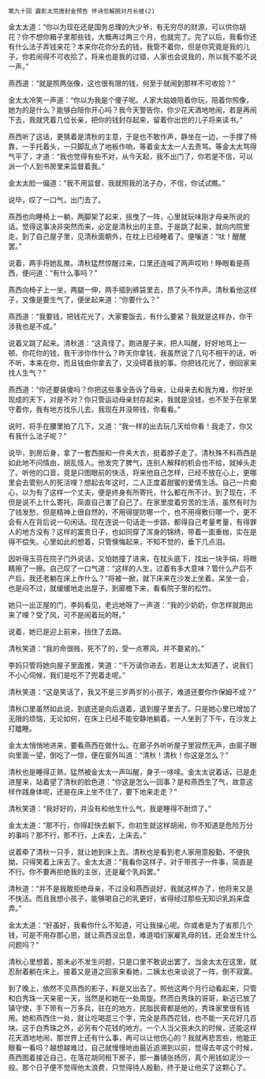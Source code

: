     第九十回 露影太荒唐封金预告 怀诗忽解脱对月长嗟(2) 

   金太太道：“你以为现在还是国务总理的大少爷，有无穷尽的财源，可以供你胡花？你不想你箱子里那些钱，大概再过两三个月，也就完了。完了以后，我看你还有什么法子弄钱来花？本来你花你分去的钱，我管不着你，但是你究竟是我的儿子，你若闹得不可收拾了，将来也是我的过错，人家也会说我的，所以我不能不说一声。”

   燕西道：“就是照两张像，这也很有限的钱，何至于就闹到那样不可收拾？”

   金太太冷笑一声道：“你以为我是个傻子呢。人家大姑娘陪着你玩，陪着你照像，她为的是什么？能够白陪你开心吗？我今天警告你，你少花天酒地地闹，若是再闹下去，我就凭着几位长亲，把你的钱封存起来，留着你出世的儿子将来读书。”

   燕西听了这话，更猜着是清秋的主意，于是也不敢作声，静坐在一边，一手撑了椅靠，一手托着头，一只脚乱点了地板作响，等着金太太一人去责骂。等金太太骂得气平了，才道：“我也觉得有些不对，从今天起，我不出门了，你若是不信，可以派一个人到书房里来监督着我。”

   金太太脸一偏道：“我不用监督，我就照我的法子办，不信，你试试瞧。”

   说毕，叹了一口气，出门去了。

   燕西也向睡椅上一躺，两脚架了起来，摇曳了一阵，心里就玩味刚才母亲所说的话。觉得这事决非突然而来，必定是清秋出的主意。于是跳了起来，就向内院里走。到了自己屋子里，见清秋面朝外，在枕上已经睡着了。便嚷道：“呔！醒醒罢。”

   说着，两手将她乱推。清秋猛然惊醒过来，口里还连喊了两声哎哟！睁眼看是燕西，便问道：“有什么事吗？”

   燕西向椅子上一坐，两腿一伸，两手插到裤袋里去，昂了头不作声。清秋看他这样子，又像是要生气了，便坐起来道：“你要什么？”

   燕西道：“我要钱，把钱花光了，大家要饭去，有什么要紧？我就是这样办，你干涉我也是不成。”

   说着又跳了起来。清秋道：“这真怪了。跑进屋子来，把人叫醒，好好地骂上一顿。你花你的钱，我干涉你作什么？昨天你拿钱，我虽然说了几句不相干的话，听不听，本来在你，而且钱由你拿去了，又没碍着我的事。你把钱花光了，倒回家来找人生气？”

   燕西道：“你还要装傻吗？你把这些事全告诉了母亲，让母亲去和我为难，你好坐现成的天下，对是不对？你只管运动母亲封存起来，我就是没钱，也不至于在家里守着你，我有地方找乐儿去。我现在并没带钱，你看看。”

   说时，将手在腰里拍了几下，又道：“我一样的出去玩几天给你看！我走了，你又有我什么法子呢？”

   说毕，到房后身，拿了一套西服和一件夹大衣，挺着脖子走了。清秋殊不料燕西是如此地不问情由，胡乱怪人。他发完了脾气，连别人解释的机会也不给，就掉头走了。听他的口音，竟是只图眼前的快活，将来他自己怎样，已经不放在心上，更哪里会去管别人的死活哩？想起去年这时，二人正度着甜蜜的爱情生活。自己一片痴心，以为有了这样一个丈夫，便是终身有所寄托，什么都在所不计。到了现在，不但是说不上什么寄托，简直自己害了自己了。在家里度着穷苦的生活，虽然有时为了钱发愁，但是精神上很自然的，不用得提防哪一个，也不用得敷衍哪一个，更不会有人在背后说一句闲话。现在连说一句话走一步路，都得自己考量考量，有得罪人的地方没有？这样的富贵日子，也如同穿了浑身的锦绣，带着一面重枷，实在是得不偿失。心里如此的想着，只管懊悔起来，不知不觉的，垂下几点泪。

   因听得玉芬在院子门外说话，又怕她撞了进来，在枕头底下，找出一块手绢，将眼睛擦了一擦。自己叹了一口气道：“这样的人生，过着有多大意味？管什么产后不产后，我还老躺在床上作什么？”将被一掀，就下床来在沙发上坐着。呆坐一会，也是闷不过，就缓缓地走出屋子，到廊檐下来，看看院子里的松竹。

   她只一出正屋的门，李妈看见，老远地呀了一声道：“我的少奶奶，你怎样就跑出来了哩？受了风，可不是闹着玩的呀。”

   说着，她已是迎上前来，挡住了去路。

   清秋笑道：“我的命很贱，死不了的，受一点寒风，并不要紧的。”

   李妈只管将她向屋子里面推，笑道：“千万请你进去，若是让太太知道了，说我们不小心伺候，我们是吃不了兜着走呢。”

   清秋笑道：“这是笑话了，我又不是三岁两岁的小孩子，难道还要你作保姆不成？”

   清秋口里虽然如此说，到底还是向后退着，退到屋子里去了。只是她心里已增加了无限的烦恼，无论如何，在床上已经不能安静地躺着。一人坐到了下午，在沙发上打瞌睡。

   金太太悄悄地进来，要看燕西在做什么。在廊子外听听屋子里寂然无声，由窗子眼向里面一望，倒吃了一惊，便在窗外叫道：“清秋！清秋！你这是怎么？”

   清秋也是睡得正熟，猛然被金太太一声叫醒，身子一哆嗦。金太太说着话，已是走进屋来，站着望了清秋的脸色道：“你这是怎么一回事？是和燕西生了气，故意这样作践身体呢，还是在床上坐不住了，要下地来走走？”

   清秋笑道：“我好好的，并没有和他生什么气，我是睡得不耐烦了。”

   金太太道：“那不行，你得赶快去躺下。你初生就这样胡闹，你不知道是危险万分的事吗？那不行，那不行，上床去，上床去。”

   说着牵了清秋一只手，就让她到床上去。清秋也是看到老人家用意殷勤，不便执拗，只得笑着上床去了。金太太道：“我看你这样子，对于带孩子一件事，简直是不行。你不要再拒绝我的主张，还是雇个乳妈罢。”

   清秋道：“并不是我敢拒绝母亲，不过没和燕西说好，我就这样办了，他将来又是不快活。而且我想小孩子，能够喝自己的乳更好，省得经过那些无知识乳妈来盘弄。”

   金太太道：“好虽好，我看你什么不知道，可让我操心呢。你或者是为了省那几个钱，可是不用存那心思，就让燕西没出息，难道咱们家雇乳母的钱，还会发生什么问题吗？”

   清秋心里想着，那未必不发生问题，只是口里不敢说出罢了。当金太太在这里，就忍耐着躺在床上。接着又是道之回家来看她，二姨太也来谈说了一阵，倒不寂寞。

   到了晚上，依然不见燕西的影子，料是又出去了。照他这两个月行动看起来，只管和白秀珠一天亲密一天，当然是和她在一处周旋。然而白秀珠的哥哥，新近已放了镇守使，手下带有一万多兵，驻在的地方，民脂民膏都是他的，秀珠家里很有钱用。她和燕西住一处，就让吃喝逛三个字，完全是燕西花钱，也不能一天花好几百块。这于白秀珠之外，必另有个花钱的地方。一个人当父丧未久的时候，还能这样花天酒地地闹，那世界上还有什么事，再可以让他伤心的？我就再悲苦些，他能正眼看一看吗？越想越难过，自己就慢慢地由最近追溯到以前，觉得去年这个时候，燕西图着接近自己，在落花胡同租下房子，那一番铺张扬厉，真个用钱如泥沙一般。那个日子便不觉得他太浪费，只觉得待人殷勤，终于是让他买了这颗心了。

